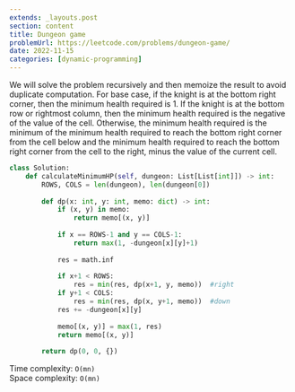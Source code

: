```yaml
---
extends: _layouts.post
section: content
title: Dungeon game
problemUrl: https://leetcode.com/problems/dungeon-game/
date: 2022-11-15
categories: [dynamic-programming]
---
```


We will solve the problem recursively and then memoize the result to avoid duplicate computation. For base case, if the knight is at the bottom right corner, then the minimum health required is 1. If the knight is at the bottom row or rightmost column, then the minimum health required is the negative of the value of the cell. Otherwise, the minimum health required is the minimum of the minimum health required to reach the bottom right corner from the cell below and the minimum health required to reach the bottom right corner from the cell to the right, minus the value of the current cell.

```python
class Solution:
    def calculateMinimumHP(self, dungeon: List[List[int]]) -> int:
        ROWS, COLS = len(dungeon), len(dungeon[0])
        
        def dp(x: int, y: int, memo: dict) -> int:
            if (x, y) in memo:
                return memo[(x, y)]
            
            if x == ROWS-1 and y == COLS-1:
                return max(1, -dungeon[x][y]+1)
            
            res = math.inf
            
            if x+1 < ROWS:
                res = min(res, dp(x+1, y, memo))  #right
            if y+1 < COLS:
                res = min(res, dp(x, y+1, memo))  #down
            res += -dungeon[x][y]
            
            memo[(x, y)] = max(1, res)
            return memo[(x, y)]
            
        return dp(0, 0, {})
```

Time complexity: `O(mn)` <br>
Space complexity: `O(mn)`